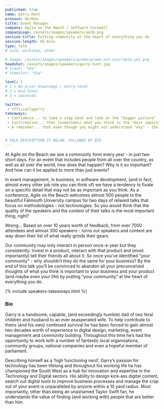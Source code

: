 ```yaml
---
published: true
name: Garry Hunt
pronoun: He/Him
title: Event Manager
company: Agile on the Beach / Software Cornwall
companyLogo: /assets/images/speakers/aotb.png
session-title: Putting community at the heart of everything you do
session-length: 45 mins
type: talk
# talk, workshop, other

# image: /assets/images/speakers/promo/promo-not-available-yet.png
headshot: /assets/images/speakers/garry-hunt.jpg
# track: "tba"
# timeslot: "tba"

level: 1
# 1 = No prior knowledge / entry-level
# 2 = mid-level
# 3 = advanced

twitter:
 - officiallygarry
takeaways:
 - Confidence... to take a step back and look at the "bigger picture"
 - Confirmation... that (sometimes) what you think is the "most important" really isn't
 - A reminder... that even though you might not understand "why" - the much maligned "social media influencer" has totally nailed the idea of marketing to their community


# TALK DESCRIPTION IS BELOW, FOLLOWED BY BIO
---
```


At Agile on the Beach we see a community form every year - in just two short days. For an event that includes people from all over the country, as well as all over the world, how does that happen? Why is it so important? And how can it be applied to more than just events?
 
In event management, in business, in software development, (and in fact, almost every other job role you can think of) we have a tendency to fixate on a specific detail that may not be as important as you think. As a conference, Agile on the Beach welcomes almost 500 people to the beautiful Falmouth University campus for two days of relaxed talks that focus on methodologies - not technologies. So you would think that the quality of the speakers and the content of their talks is the most important thing, right?
 
Wrong... Based on over 10 years worth of feedback, from over 7000 attendees and almost 300 speakers - turns out speakers and content are way down their list of what really grinds their gears.

Our community may only interact in person once-a-year but they consistently: invest in a product, interact with that product and (most importantly) tell their friends all about it. So once you've identified “your community” - why shouldn’t they do the same for your business? By the end of this talk you’ll be convinced to abandon all your preconceived thoughts of what you think is important to your business and your product (and maybe even your life) by putting “your community” at the heart of everything you do.

{% include speakers-takeaways.html %}

<h3>Bio</h3>

Garry is a handsome, capable, (and exceedingly humble) dad of two feral children and husband to an ever exasperated wife. To help contribute to theirs (and his own) continued survival he has been forced to gain almost two decades worth of experience in digital design, marketing, event management and community building. Throughout this time he’s had the opportunity to work with a number of fantastic local organisations, community groups, national companies and even a hopeful member of parliament.
 
Describing himself as a ‘high functioning nerd’, Garry’s passion for technology has been lifelong and throughout his working life he has championed the South West as a hub for innovation and expertise in the Technology and Digital sectors. His ability to design kick-ass digital content, search out digital tools to improve business processes and manage the crap out of your event is unparalleled by anyone within a 10 yard radius. Most importantly, other than being an unashamed Taylor Swift fan, he understands the value of finding (and working with) people that are better than him.
